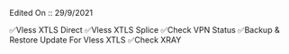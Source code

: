 Edited On :: 29/9/2021

✅Vless XTLS Direct
✅Vless XTLS Splice
✅Check VPN Status
✅Backup & Restore Update For Vless XTLS
✅Check XRAY
